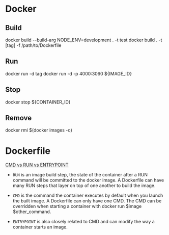 # Docker

## Build
docker build --build-arg NODE_ENV=development . -t test
docker build . -t [tag] -f /path/to/Dockerfile

## Run
docker run -d tag
docker run -d -p 4000:3060 ${IMAGE_ID}

## Stop
docker stop ${CONTAINER_ID}

## Remove
docker rmi $(docker images -q)

# Dockerfile
[CMD vs RUN vs ENTRYPOINT](https://stackoverflow.com/questions/37461868/difference-between-run-and-cmd-in-a-docker-file)

- `RUN` is an image build step, the state of the container after a RUN command will be committed to the docker image. A Dockerfile can have many RUN steps that layer on top of one another to build the image.

- `CMD` is the command the container executes by default when you launch the built image. A Dockerfile can only have one CMD. The CMD can be overridden when starting a container with docker run $image $other_command.

- `ENTRYPOINT` is also closely related to CMD and can modify the way a container starts an image.